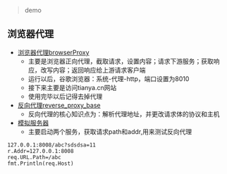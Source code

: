> demo

## 浏览器代理

+ [浏览器代理browserProxy](browserProxy/main.go)
  + 主要是浏览器正向代理，截取请求，设置内容；请求下游服务；获取响应，改写内容；返回响应给上游请求客户端
  + 运行以后，谷歌浏览器：系统-代理-http，端口设置为8010
  + 接下来主要是访问tianya.cn网站
  + 使用完毕以后记得去掉代理
+ [反向代理reverse_proxy_base](proxy/reverse_proxy_base/main.go)
  + 反向代理的核心知识点为：解析代理地址，并更改请求体的协议和主机
+ [模拟服务器](proxy/real_server/main.go)
  + 主要启动两个服务，获取请求path和addr,用来测试反向代理
```
127.0.0.1:8008/abc?sdsdsa=11
r.Addr=127.0.0.1:8008
req.URL.Path=/abc
fmt.Println(req.Host)
```